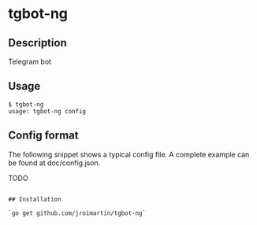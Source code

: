 # tgbot-ng

## Description

Telegram bot

## Usage

```
$ tgbot-ng
usage: tgbot-ng config
```

## Config format

The following snippet shows a typical config file. A
complete example can be found at doc/config.json.

TODO
```

## Installation

`go get github.com/jroimartin/tgbot-ng`